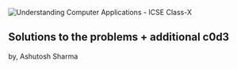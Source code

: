 ![Understanding Computer Applications - ICSE Class-X](https://images-na.ssl-images-amazon.com/images/I/51+0WxUdwyL._SX327_BO1,204,203,200_.jpg)

## Solutions to the problems + additional c0d3

by, Ashutosh Sharma
